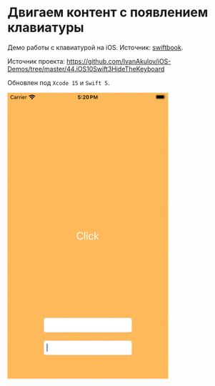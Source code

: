 # Двигаем контент с появлением клавиатуры
Демо работы с клавиатурой на iOS. Источник: [swiftbook](https://www.youtube.com/watch?v=iSgp0tUtS2M).

Источник проекта: https://github.com/IvanAkulov/iOS-Demos/tree/master/44.iOS10Swift3HideTheKeyboard

Обновлен под `Xcode 15` и `Swift 5`.

![Демо проекта](simulator-screen-recording.gif "Демо проекта")
